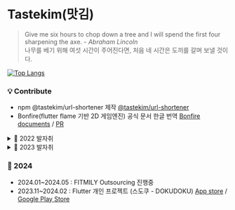 # Tastekim(맛김)
> Give me six hours to chop down a tree and I will spend the first four sharpening the axe. - _Abraham Lincoln_
> <br>
> 나무를 베기 위해 여섯 시간이 주어진다면, 처음 네 시간은 도끼를 갈며 보낼 것이다.


[![Top Langs](https://github-readme-stats.vercel.app/api/top-langs/?username=tastekim&hide=javascript,html,ruby,objective-c,python,swift,procfile,dockerfile,shell,css&langs_count=10&layout=compact)]()

### 💡 Contribute
* npm @tastekim/url-shortener 제작 [@tastekim/url-shortener](https://www.npmjs.com/package/@tastekim/url-shortener)
* Bonfire(flutter flame 기반 2D 게임엔진) 공식 문서 한글 번역 [Bonfire documents](https://github.com/bonfire-engine/bonfire-engine.github.io) / [PR](https://github.com/bonfire-engine/bonfire-engine.github.io/pull/11)

<details>
  <summary><span>👣 2022 발자취</span></summary>
  - 2022.11~2022.12 : 항해99 project [repository](https://github.com/tastekim/WeAllLie-BE)
</details>
<details>
  <summary><span>👣 2023 발자취</span></summary>
  - 2023.01~2023.02 : [CONCAT] K-일러스트레이션페어 서울 3D Rednering [blog](https://tastekim.notion.site/WIL-Photogrammetry-2023-K-bca68e97baae4976881e93677f80af98)
- 2023.02~2023.02 : 태오의 스프린트 14기 [repository](https://github.com/TEAM-DREAMCATCHER)
- 2023.02~2023.04 : SW Camp project(유렉카 - UTM build & managing service)(정주영 창업경진대회 1차 통과) [disquiet*](https://disquiet.io/product/%EC%9C%A0%EB%A0%89%EC%B9%B4-1679901595623)
- 2023.03~2023.07 : [CONCAT] AAI-Healthcare Application Outsourcing 참여[App store](https://apps.apple.com/kr/app/%EC%95%94%ED%96%89%EC%96%B4%EC%82%AC-%EB%82%98%EC%9D%98-%EA%B1%B4%EA%B0%95-%EC%9C%A0%ED%98%95%EC%9D%80/id6450022222) / [Google play](https://play.google.com/store/apps/details?id=com.aaihc.amhaengeosa&hl=ko-KR&pli=1)
- 2023.05~2023.06 : 새싹톤(sba & SeSAC & goorm) 본선 Project [notion](https://www.notion.so/c3cc0ba7d2654207ae817eccb1fd81ec?pvs=4)
- 2023.06~0000.00 : J-CURVE BRIDGE(넥업) 합류 [Neckup!](https://neckup.fitness)
- 2023.06~2023.06 : 태오의 스프린트 15기 [repository](https://github.com/Naughty-ya)
- 2023.09.02 : 소주톤 얼레벌레 바캉스(부산) 수상
- 2023.09~2023.09 : 2023 기업과제 항해커톤 대상 수상 [repository](https://github.com/LMS-horangEDU) / [보도자료](https://www.aitimes.com/news/articleView.html?idxno=154150)
- 2023.09~2023.10 : 제1회 항해 플러스 1인개발 코육대 [repository](https://github.com/Hanghae-Athletic-TETRIS) / [web](https://hanghae-bae7d.web.app/) 버전 / [앱스토어](https://apps.apple.com/kr/app/%EB%84%88%EB%8F%84%EB%82%98%EB%8F%84-%ED%85%8C%ED%8A%B8%EB%A6%AC%EC%8A%A4/id6468504024)
- 2023.10~2023.10 : Bonfire(flutter package) 한글 번역 컨트리뷰터 [Bonfire document site](https://github.com/bonfire-engine/bonfire-engine.github.io)
- 2023.09~2023.12 : [CONCAT] AAI-Healthcare Chatbot Outsourcing 진행중
- 2023.10~2023.12 : [CONCAT] AAI-Healthcare Underwritng Outsourcing 진행중
- 2023.10~2023.12 : [CONCAT] BLE project 진행중
- 2023.10~2023.10 : 태오의 스프린트 16기 [repository](https://github.com/taeo-sprint16/backend.git)
</details>


### 👣 2024
- 2024.01~2024.05 : FITMILY Outsourcing 진행중
- 2023.11~2024.02 : Flutter 개인 프로젝트 (스도쿠 - DOKUDOKU) [App store](https://apps.apple.com/kr/app/%EC%8A%A4%EB%8F%84%EC%BF%A0-dokudoku/id6475877591) / [Google Play Store](https://play.google.com/store/apps/details?id=and.game.tastekimsudoku)
